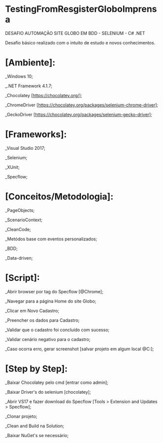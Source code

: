 # TestingFromResgisterGloboImprensa

DESAFIO AUTOMAÇÃO SITE GLOBO EM BDD - SELENIUM - C# .NET

Desafio básico realizado com o intuito de estudo e novos conhecimentos. 

# [Ambiente]:
_Windows 10;

_.NET Framework 4.1.7;

_Chocolatey [https://chocolatey.org/];

_ChromeDriver [https://chocolatey.org/packages/selenium-chrome-driver];

_GeckoDriver [https://chocolatey.org/packages/selenium-gecko-driver];



# [Frameworks]:
_Visual Studio 2017;

_Selenium;

_XUnit;

_Specflow;

# [Conceitos/Metodologia]:
_PageObjects;

_ScenarioContext;

_CleanCode;

_Metódos base com eventos personalizados;

_BDD;

_Data-driven;

# [Script]:
_Abrir browser por tag do Specflow [@Chrome];

_Navegar para a página Home do site Globo;

_Clicar em Novo Cadastro;

_Preencher os dados para Cadastro;

_Validar que o cadastro foi concluído com sucesso;

_Validar cenário negativo para o cadastro;

_Caso ocorra erro, gerar screenshot [salvar projeto em algum local @C:\];

# [Step by Step]:
_Baixar Chocolatey pelo cmd [entrar como admin];

_Baixar Driver's do selenium [chocolatey];

_Abrir VS17 e fazer download do Specflow [Tools > Extension and Updates > Specflow];

_Clonar projeto;

_Clean and Build na Solution;

_Baixar NuGet's se necessário;
